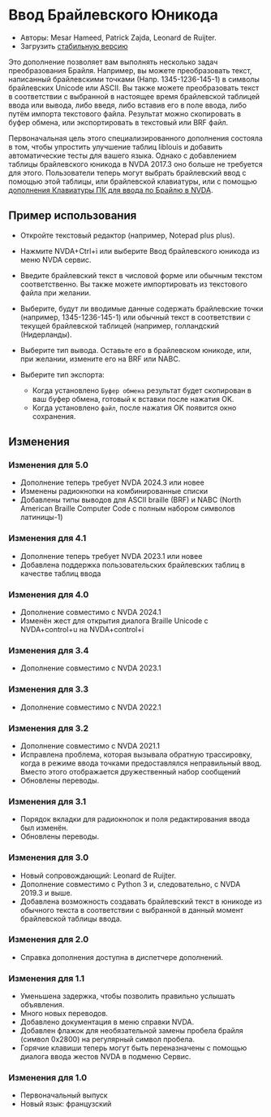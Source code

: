 # Ввод Брайлевского Юникода

* Авторы: Mesar Hameed, Patrick Zajda, Leonard de Ruijter.
* Загрузить [стабильную версию][1]

Это дополнение позволяет вам выполнять несколько задач преобразования Брайля.
Например, вы можете преобразовать текст, написанный брайлевскими точками (Напр. 1345-1236-145-1) в символы брайлевских Unicode или ASCII.
Вы также можете преобразовать текст в соответствии с выбранной в настоящее время брайлевской таблицей ввода или вывода, либо введя, либо вставив его в поле ввода, либо путём импорта текстового файла.
Результат можно скопировать в буфер обмена, или экспортировать в текстовый или BRF файл.

Первоначальная цель этого специализированного дополнения состояла в том, чтобы упростить улучшение таблиц liblouis и добавить автоматические тесты для вашего языка.
Однако с добавлением таблицы брайлевского юникода в NVDA 2017.3 оно больше не требуется для этого.
Пользователи теперь могут выбрать брайлевский ввод с помощью этой таблицы, или брайлевской клавиатуры, или с помощью [дополнения Клавиатуры ПК для ввода по Брайлю в NVDA][2].

## Пример использования

* Откройте текстовый редактор (например, Notepad plus plus).

* Нажмите NVDA+Ctrl+i или выберите Ввод брайлевского юникода из меню NVDA сервис.

* Введите брайлевский текст в числовой форме или обычным текстом соответственно. Вы также можете импортировать из текстового файла при желании.

* Выберите, будут ли вводимые данные содержать брайлевские точки (например, 1345-1236-145-1) или обычный текст в соответствии с текущей брайлевской таблицей (например, голландский (Нидерланды).

* Выберите тип вывода. Оставьте его в брайлевском юникоде, или, при желании, измените его на BRF или NABC.

* Выберите тип экспорта:
  * Когда установлено `Буфер обмена` результат будет скопирован в ваш буфер обмена, готовый к вставки после нажатия OK.
  * Когда установлено `файл`, после нажатия OK появится окно сохранения.

## Изменения

### Изменения для 5.0

* Дополнение теперь требует NVDA 2024.3 или новее
* Изменены радиокнопки на комбинированные списки
* Добавлены типы выводов для ASCII braille (BRF) и NABC (North American Braille Computer Code с полным набором символов латиницы-1)

### Изменения для 4.1

* Дополнение теперь требует NVDA 2023.1 или новее
* Добавлена поддержка пользовательских брайлевских таблиц в качестве таблиц ввода

### Изменения для 4.0

* Дополнение совместимо с NVDA 2024.1
* Изменён жест для открытия диалога Braille Unicode с NVDA+control+u на NVDA+control+i

### Изменения для 3.4

* Дополнение совместимо с NVDA 2023.1

### Изменения для 3.3

* Дополнение совместимо с NVDA 2022.1

### Изменения для 3.2

* Дополнение совместимо с NVDA 2021.1
* Исправлена проблема, которая вызывала обратную трассировку, когда в режиме ввода точками предоставлялся неправильный ввод. Вместо этого отображается дружественный набор сообщений
* Обновлены переводы.

### Изменения для 3.1

* Порядок вкладки для радиокнопок и поля редактирования ввода был изменён.
* Обновлены переводы.

### Изменения для 3.0

* Новый сопровождающий: Leonard de Ruijter.
* Дополнение совместимо с Python 3 и, следовательно, с NVDA 2019.3 и выше.
* Добавлена возможность создавать брайлевский текст в юникоде из обычного текста в соответствии с выбранной в данный момент брайлевской таблицы ввода.

### Изменения для 2.0

* Справка дополнения доступна в диспетчере дополнений.

### Изменения для 1.1

* Уменьшена задержка, чтобы позволить правильно услышать объявления.
* Много новых переводов.
* Добавлено документация в меню справки NVDA.
* Добавлен флажок для необязательной замены пробела брайля (символ 0x2800) на регулярный символ пробела.
* Горячие клавиши теперь могут быть переназначены с помощью диалога ввода жестов NVDA в подменю Сервис.

### Изменения для 1.0

* Первоначальный выпуск
* Новый язык: французский

[1]: http://addons.nvda-project.org/files/get.php?file=ubi

[2]: https://github.com/nvdaes/pcKbBrl

